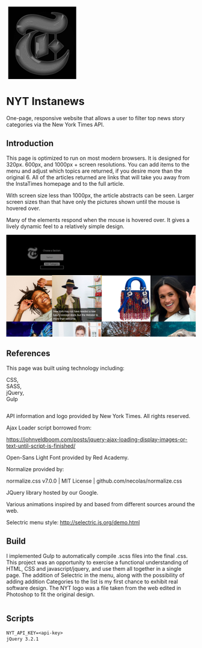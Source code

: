 
![](https://github.com/NCMoseley/InstaNews/blob/master/readmepic.png)

# NYT Instanews
One-page, responsive website that allows a user to filter top news story categories via the New York Times API.

## Introduction
This page is optimized to run on most modern browsers. It is designed for 320px. 600px, and 1000px + screen resolutions. You can add items to the menu and adjust which topics are returned, if you desire more than the original 6. All of the articles returned are links that will take you away from the InstaTimes homepage and to the full article. 

With screen size less than 1000px, the article abstracts can be seen. Larger screen sizes than that have only the pictures shown until the mouse is hovered over. 

Many of the elements respond when the mouse is hovered over. It gives a lively dynamic feel to a relatively simple design. 

![](https://github.com/NCMoseley/InstaNews/blob/master/readmepic2.png)


## References

This page was built using technology including:

CSS,  
SASS,  
jQuery,  
Gulp

```

```
API information and logo provided by New York Times. All rights reserved. 

Ajax Loader script borrowed from:

https://johnveldboom.com/posts/jquery-ajax-loading-display-images-or-text-until-script-is-finished/

Open-Sans Light Font provided by Red Academy.

Normalize provided by:

normalize.css v7.0.0 | MIT License | github.com/necolas/normalize.css

JQuery library hosted by our Google. 

Various animations inspired by and based from different sources around the web.

Selectric menu style: http://selectric.js.org/demo.html


## Build

I implemented Gulp to automatically compile .scss files into the final .css. This project was an opportunity to exercise a functional understanding of HTML, CSS and javascript/jquery, and use them all together in a single page. The addition of Selectric in the menu, along with the possibility of adding addition Categories to the list is my first chance to exhibit real software design. The NYT logo was a file taken from the web edited in Photoshop to fit the original design. 

```

```

## Scripts

```
NYT_API_KEY=<api-key>
jQuery 3.2.1

```




